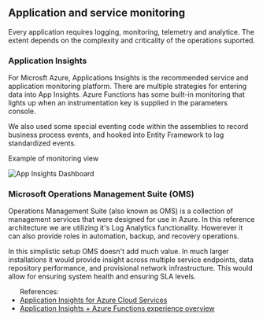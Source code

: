 ## Application and service monitoring
Every application requires logging, monitoring, telemetry and analytice.  The extent depends on the complexity and criticality of the operations suported.

### Application Insights
For Microsft Azure, Applications Insights is the recommended service and application monitoring platform.  There are multiple strategies for entering data into App Insights.  Azure Functions has some built-in monitoring that lights up when an instrumentation key is supplied in the parameters console.

We also used some special eventing code within the assemblies to record business process events, and hooked into Entity Framework to log standardized events.

Example of monitoring view

![App Insights Dashboard](https://abaf81c44da6f407f97a8bac.blob.core.windows.net/screenshots/SC_Monitoring_01.PNG)


### Microsoft Operations Management Suite (OMS)

Operations Management Suite (also known as OMS) is a collection of management services that were designed for use in Azure. In this reference architecture we are utilizing it's Log Analytics functionality.  Howerever it can also provide roles in automation, backup, and recovery operations.

In this simplistic setup OMS doesn't add much value.  In much larger installations it would provide insight across multiple service endpoints, data repository performance, and provisional network infrastructure.  This would allow for ensuring system health and ensuring SLA levels.

<UL>
References:
<li><a href="https://docs.microsoft.com/en-us/azure/application-insights/app-insights-cloudservices">Application Insights for Azure Cloud Services</a></li>
<li><a href="https://github.com/Azure/Azure-Functions/wiki/App-Insights/">Application Insights + Azure Functions experience overview</a></li>
</UL>